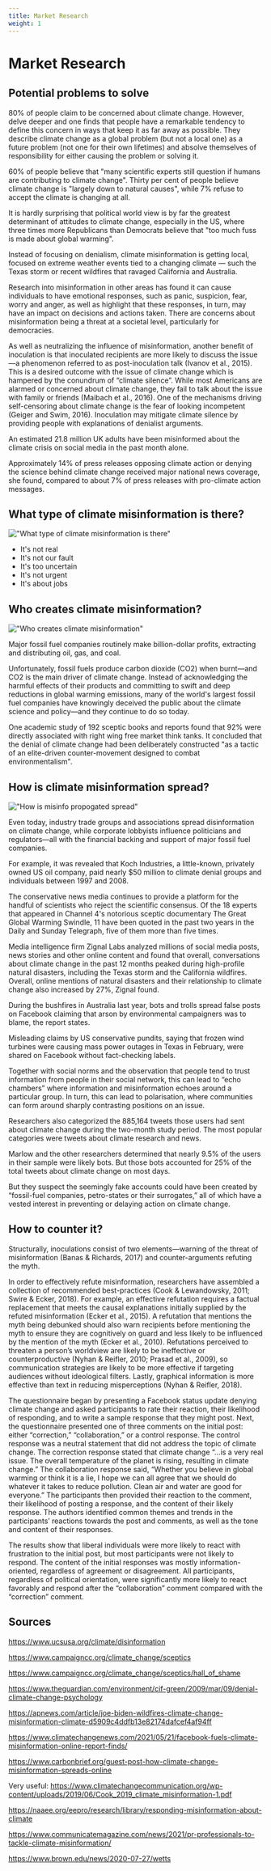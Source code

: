 ```yaml
---
title: Market Research
weight: 1
---
```

# Market Research

## Potential problems to solve 

80% of people claim to be concerned about climate change. However, delve deeper and one finds that people have a remarkable tendency to define this concern in ways that keep it as far away as possible. They describe climate change as a global problem (but not a local one) as a future problem (not one for their own lifetimes) and absolve themselves of responsibility for either causing the problem or solving it. 

60% of people believe that "many scientific experts still question if humans are contributing to climate change". Thirty per cent of people believe climate change is "largely down to natural causes", while 7% refuse to accept the climate is changing at all.

It is hardly surprising that political world view is by far the greatest determinant of attitudes to climate change, especially in the US, where three times more Republicans than Democrats believe that "too much fuss is made about global warming".

Instead of focusing on denialism, climate misinformation is getting local, focused on extreme weather events tied to a changing climate — such the Texas storm or recent wildfires that ravaged California and Australia.

Research into misinformation in other areas has found it can cause individuals to have emotional responses, such as panic, suspicion, fear, worry and anger, as well as highlight that these responses, in turn, may have an impact on decisions and actions taken. There are concerns about misinformation being a threat at a societal level, particularly for democracies.

As well as neutralizing the influence of misinformation, another benefit of inoculation is that inoculated recipients are more likely to discuss the issue—a phenomenon referred to as post-inoculation talk (Ivanov et al., 2015). This is a desired outcome with the issue of climate change which is hampered by the conundrum of “climate silence”. While most Americans are alarmed or concerned about climate change, they fail to talk about the issue with family or friends (Maibach et al., 2016). One of the mechanisms driving self-censoring about climate change is the fear of looking incompetent (Geiger and Swim, 2016). Inoculation may mitigate climate silence by providing people with explanations of denialist arguments.

An estimated 21.8 million UK adults have been misinformed about the climate crisis on social media in the past month alone.

Approximately 14% of press releases opposing climate action or denying the science behind climate change received major national news coverage, she found, compared to about 7% of press releases with pro-climate action messages.

## What type of climate misinformation is there?

!["What type of climate misinformation is there"](/img/What_type_of_climate_misinformation_is_there.png )

- It's not real
- It's not our fault
- It's too uncertain
- It's not urgent
- It's about jobs 

## Who creates climate misinformation?

!["Who creates climate misinformation"](/img/Who_creates_climate_misinformation.png )

Major fossil fuel companies routinely make billion-dollar profits, extracting and distributing oil, gas, and coal.

Unfortunately, fossil fuels produce carbon dioxide (CO2) when burnt—and CO2 is the main driver of climate change. Instead of acknowledging the harmful effects of their products and committing to swift and deep reductions in global warming emissions, many of the world's largest fossil fuel companies have knowingly deceived the public about the climate science and policy—and they continue to do so today.

One academic study of 192 sceptic books and reports found that 92% were directly associated with right wing free market think tanks. It concluded that the denial of climate change had been deliberately constructed "as a tactic of an elite-driven counter-movement designed to combat environmentalism".

## How is climate misinformation spread?

!["How is misinfo propogated spread"](/img/How_is_misinfo_propogated.png )

Even today, industry trade groups and associations spread disinformation on climate change, while corporate lobbyists influence politicians and regulators—all with the financial backing and support of major fossil fuel companies. 

For example, it was revealed that Koch Industries, a little-known, privately owned US oil company, paid nearly $50 million to climate denial groups and individuals between 1997 and 2008.

The conservative news media continues to provide a platform for the handful of scientists who reject the scientific consensus. Of the 18 experts that appeared in Channel 4's notorious sceptic documentary The Great Global Warming Swindle, 11 have been quoted in the past two years in the Daily and Sunday Telegraph, five of them more than five times.

Media intelligence firm Zignal Labs analyzed millions of social media posts, news stories and other online content and found that overall, conversations about climate change in the past 12 months peaked during high-profile natural disasters, including the Texas storm and the California wildfires. Overall, online mentions of natural disasters and their relationship to climate change also increased by 27%, Zignal found.

During the bushfires in Australia last year, bots and trolls spread false posts on Facebook claiming that arson by environmental campaigners was to blame, the report states.

Misleading claims by US conservative pundits, saying that frozen wind turbines were causing mass power outages in Texas in February, were shared on Facebook without fact-checking labels.

Together with social norms and the observation that people tend to trust information from people in their social network, this can lead to “echo chambers” where information and misinformation echoes around a particular group. In turn, this can lead to polarisation, where communities can form around sharply contrasting positions on an issue.

Researchers also categorized the 885,164 tweets those users had sent about climate change during the two-month study period. The most popular categories were tweets about climate research and news.

Marlow and the other researchers determined that nearly 9.5% of the users in their sample were likely bots. But those bots accounted for 25% of the total tweets about climate change on most days.

But they suspect the seemingly fake accounts could have been created by “fossil-fuel companies, petro-states or their surrogates,” all of which have a vested interest in preventing or delaying action on climate change.

## How to counter it? 

Structurally, inoculations consist of two elements—warning of the threat of misinformation (Banas & Richards, 2017) and counter-arguments refuting the myth. 

In order to effectively refute misinformation, researchers have assembled a collection of recommended best-practices (Cook & Lewandowsky, 2011; Swire & Ecker, 2018). For example, an effective refutation requires a factual replacement that meets the causal explanations initially supplied by the refuted misinformation (Ecker et al., 2015). A refutation that mentions the myth being debunked should also warn recipients before mentioning the myth to ensure they are cognitively on guard and less likely to be influenced by the mention of the myth (Ecker et al., 2010). Refutations perceived to threaten a person’s worldview are likely to be ineffective or counterproductive (Nyhan & Reifler, 2010; Prasad et al., 2009), so communication strategies are likely to be more effective if targeting audiences without ideological filters. Lastly, graphical information is more effective than text in reducing misperceptions (Nyhan & Reifler, 2018). 

The questionnaire began by presenting a Facebook status update denying climate change and asked participants to rate their reaction, their likelihood of responding, and to write a sample response that they might post. Next, the questionnaire presented one of three comments on the initial post: either “correction,” “collaboration,” or a control response. The control response was a neutral statement that did not address the topic of climate change. The correction response stated that climate change “…is a very real issue. The overall temperature of the planet is rising, resulting in climate change.” The collaboration response said, “Whether you believe in global warming or think it is a lie, I hope we can all agree that we should do whatever it takes to reduce pollution. Clean air and water are good for everyone.” The participants then provided their reaction to the comment, their likelihood of posting a response, and the content of their likely response. The authors identified common themes and trends in the participants’ reactions towards the post and comments, as well as the tone and content of their responses.

The results show that liberal individuals were more likely to react with frustration to the initial post, but most participants were not likely to respond. The content of the initial responses was mostly information-oriented, regardless of agreement or disagreement. All participants, regardless of political orientation, were significantly more likely to react favorably and respond after the “collaboration” comment compared with the “correction” comment.

## Sources

<https://www.ucsusa.org/climate/disinformation>

<https://www.campaigncc.org/climate_change/sceptics>

<https://www.campaigncc.org/climate_change/sceptics/hall_of_shame>

<https://www.theguardian.com/environment/cif-green/2009/mar/09/denial-climate-change-psychology>

<https://apnews.com/article/joe-biden-wildfires-climate-change-misinformation-climate-d5909c4ddfb13e82174dafcef4af94ff>

<https://www.climatechangenews.com/2021/05/21/facebook-fuels-climate-misinformation-online-report-finds/>

<https://www.carbonbrief.org/guest-post-how-climate-change-misinformation-spreads-online>

Very useful: <https://www.climatechangecommunication.org/wp-content/uploads/2019/06/Cook_2019_climate_misinformation-1.pdf>

<https://naaee.org/eepro/research/library/responding-misinformation-about-climate>

<https://www.communicatemagazine.com/news/2021/pr-professionals-to-tackle-climate-misinformation/>

<https://www.brown.edu/news/2020-07-27/wetts>

